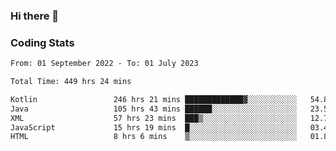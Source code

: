 ### Hi there 👋

<!--
**Girrafeec/girrafeec** is a ✨ _special_ ✨ repository because its `README.md` (this file) appears on your GitHub profile.

Here are some ideas to get you started:

- 🔭 I’m currently working on ...
- 🌱 I’m currently learning ...
- 👯 I’m looking to collaborate on ...
- 🤔 I’m looking for help with ...
- 💬 Ask me about ...
- 📫 How to reach me: ...
- 😄 Pronouns: ...
- ⚡ Fun fact: ...
-->

### Coding Stats
<!--START_SECTION:waka-->

```txt
From: 01 September 2022 - To: 01 July 2023

Total Time: 449 hrs 24 mins

Kotlin                 246 hrs 21 mins █████████████▓░░░░░░░░░░░   54.82 %
Java                   105 hrs 43 mins ██████░░░░░░░░░░░░░░░░░░░   23.52 %
XML                    57 hrs 23 mins  ███▒░░░░░░░░░░░░░░░░░░░░░   12.77 %
JavaScript             15 hrs 19 mins  █░░░░░░░░░░░░░░░░░░░░░░░░   03.41 %
HTML                   8 hrs 6 mins    ▒░░░░░░░░░░░░░░░░░░░░░░░░   01.80 %
```

<!--END_SECTION:waka-->
